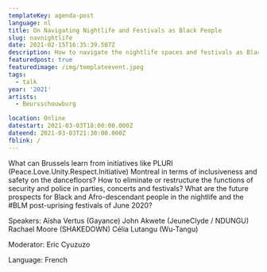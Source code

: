 ```yaml
---
templateKey: agenda-post
language: nl
title: On Navigating Nightlife and Festivals as Black People
slug: navnightlife
date: 2021-02-15T16:35:39.507Z
description: How to navigate the nightlife spaces and festivals as Black and Afro-descendant people? What strategies can be learned from experiences of racism, negrophobia and other intersectional violence in these spaces? Are safer spaces or non-mixed spaces necessary, possible and achievable?
featuredpost: true
featuredimage: /img/templateevent.jpeg
tags:
  - talk
year: '2021'
artists:
  - Beursschouwburg

location: Online
datestart: 2021-03-03T18:00:00.000Z
dateend: 2021-03-03T21:30:00.000Z
fblink: /
---
```



What can Brussels learn from initiatives like PLURI (Peace.Love.Unity.Respect.Initiative) Montreal in terms of inclusiveness and safety on the dancefloors? How to eliminate or restructure the functions of security and police in parties, concerts and festivals? What are the future prospects for Black and Afro-descendant people in the nightlife and the #BLM post-uprising festivals of June 2020?

Speakers:
Aïsha Vertus (Gayance)
John Akwete (JeuneClyde / NDUNGU)
Rachael Moore (SHAKEDOWN)
Célia Lutangu (Wu-Tangu)

Moderator: Eric Cyuzuzo



Language: French
